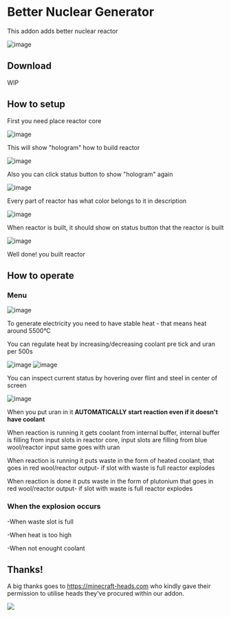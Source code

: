 # Better Nuclear Generator
This addon adds better nuclear reactor

![image](https://github.com/CAPS123987/Better-Nuclear-Generator/assets/87692752/ad361663-bff2-4092-b64f-9268d8c26412)

## Download
WIP

## How to setup

First you need place reactor core

![image](https://github.com/CAPS123987/Better-Nuclear-Generator/assets/87692752/306103c9-313c-463e-8dc9-c1c74c829995)

This will show "hologram" how to build reactor

![image](https://github.com/CAPS123987/Better-Nuclear-Generator/assets/87692752/8971b63b-483a-4ab6-ab48-a07028ca67f2)

Also you can click status button to show "hologram" again

![image](https://github.com/CAPS123987/Better-Nuclear-Generator/assets/87692752/f2e59c2c-7891-44de-a0ac-d964ece6fce6)

Every part of reactor has what color belongs to it in description

![image](https://github.com/CAPS123987/Better-Nuclear-Generator/assets/87692752/cb88c241-517a-4712-93a2-a0ee14d9485e)

When reactor is built, it should show on status button that the reactor is built

![image](https://github.com/CAPS123987/Better-Nuclear-Generator/assets/87692752/830688d3-95f4-4126-9676-64dcd5e1c6e4)

Well done! you built reactor

## How to operate

### Menu

![image](https://github.com/CAPS123987/Better-Nuclear-Generator/assets/87692752/9221d527-adee-4586-b24f-7394d998b5ed)

To generate electricity you need to have stable heat - that means heat around 5500°C 

You can regulate heat by increasing/decreasing coolant pre tick and uran per 500s

![image](https://github.com/CAPS123987/Better-Nuclear-Generator/assets/87692752/227ce2c3-e0c0-4ecf-8ba3-67ca4c363afc)
![image](https://github.com/CAPS123987/Better-Nuclear-Generator/assets/87692752/25203833-7d11-4ed7-a9d4-429044728d72)

You can inspect current status by hovering over flint and steel in center of screen

![image](https://github.com/CAPS123987/Better-Nuclear-Generator/assets/87692752/9b58067c-bf9c-46d9-8604-7f5852a864b8)

When you put uran in it **AUTOMATICALLY start reaction even if it doesn't have coolant**

When reaction is running it gets coolant from internal buffer, internal buffer is filling from input slots in reactor core, input slots are filling from blue wool/reactor input same goes with uran

When reaction is running it puts waste in the form of heated coolant, that goes in red wool/reactor output- if slot with waste is full reactor explodes

When reaction is done it puts waste in the form of plutonium that goes in red wool/reactor output- if slot with waste is full reactor explodes

### When the explosion occurs

-When waste slot is full

-When heat is too high

-When not enought coolant

## Thanks!

A big thanks goes to https://minecraft-heads.com who kindly gave their permission to utilise heads they've procured within our addon.

[![](https://minecraft-heads.com/images/banners/minecraft-heads_fullbanner_468x60.png)](https://minecraft-heads.com/)
